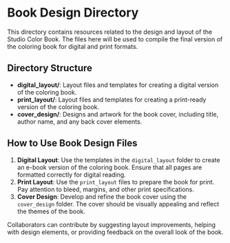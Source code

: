 # Book Design Directory

This directory contains resources related to the design and layout of the Studio Color Book. The files here will be used to compile the final version of the coloring book for digital and print formats.

## Directory Structure

- **digital_layout/**: Layout files and templates for creating a digital version of the coloring book.
- **print_layout/**: Layout files and templates for creating a print-ready version of the coloring book.
- **cover_design/**: Designs and artwork for the book cover, including title, author name, and any back cover elements.

## How to Use Book Design Files

1. **Digital Layout**: Use the templates in the `digital_layout` folder to create an e-book version of the coloring book. Ensure that all pages are formatted correctly for digital reading.
2. **Print Layout**: Use the `print_layout` files to prepare the book for print. Pay attention to bleed, margins, and other print specifications.
3. **Cover Design**: Develop and refine the book cover using the `cover_design` folder. The cover should be visually appealing and reflect the themes of the book.

Collaborators can contribute by suggesting layout improvements, helping with design elements, or providing feedback on the overall look of the book.


